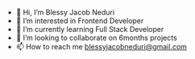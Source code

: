 - 👋 Hi, I’m Blessy Jacob Neduri
- 👀 I’m interested in Frontend Developer
- 🌱 I’m currently learning Full Stack Developer
- 💞️ I’m looking to collaborate on 6months projects 
- 📫 How to reach me blessyjacobneduri@gmail.com

<!---
bjneduri/bjneduri is a ✨ special ✨ repository because its `README.md` (this file) appears on your GitHub profile.
You can click the Preview link to take a look at your changes.
--->
